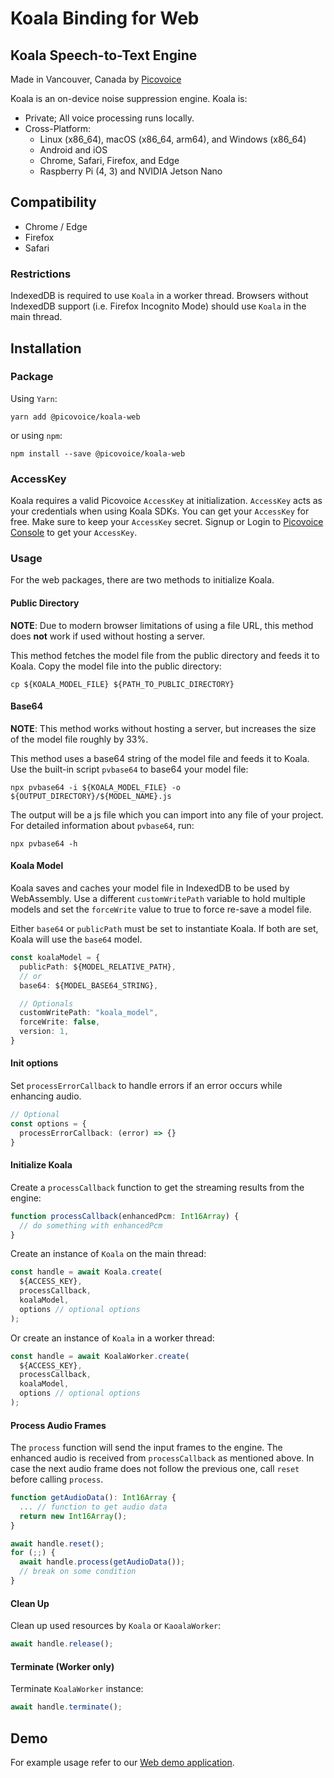 # Koala Binding for Web

## Koala Speech-to-Text Engine

Made in Vancouver, Canada by [Picovoice](https://picovoice.ai)

Koala is an on-device noise suppression engine. Koala is:

- Private; All voice processing runs locally.
- Cross-Platform:
    - Linux (x86_64), macOS (x86_64, arm64), and Windows (x86_64)
    - Android and iOS
    - Chrome, Safari, Firefox, and Edge
    - Raspberry Pi (4, 3) and NVIDIA Jetson Nano

## Compatibility

- Chrome / Edge
- Firefox
- Safari

### Restrictions

IndexedDB is required to use `Koala` in a worker thread. Browsers without IndexedDB support
(i.e. Firefox Incognito Mode) should use `Koala` in the main thread.

## Installation

### Package

Using `Yarn`:

```console
yarn add @picovoice/koala-web
```

or using `npm`:

```console
npm install --save @picovoice/koala-web
```

### AccessKey

Koala requires a valid Picovoice `AccessKey` at initialization. `AccessKey` acts as your credentials when using Koala SDKs.
You can get your `AccessKey` for free. Make sure to keep your `AccessKey` secret.
Signup or Login to [Picovoice Console](https://console.picovoice.ai/) to get your `AccessKey`.

### Usage

For the web packages, there are two methods to initialize Koala.

#### Public Directory

**NOTE**: Due to modern browser limitations of using a file URL, this method does __not__ work if used without hosting a server.

This method fetches the model file from the public directory and feeds it to Koala. Copy the model file into the public directory:

```console
cp ${KOALA_MODEL_FILE} ${PATH_TO_PUBLIC_DIRECTORY}
```

#### Base64

**NOTE**: This method works without hosting a server, but increases the size of the model file roughly by 33%.

This method uses a base64 string of the model file and feeds it to Koala. Use the built-in script `pvbase64` to
base64 your model file:

```console
npx pvbase64 -i ${KOALA_MODEL_FILE} -o ${OUTPUT_DIRECTORY}/${MODEL_NAME}.js
```

The output will be a js file which you can import into any file of your project. For detailed information about `pvbase64`,
run:

```console
npx pvbase64 -h
```

#### Koala Model

Koala saves and caches your model file in IndexedDB to be used by WebAssembly. Use a different `customWritePath` variable
to hold multiple models and set the `forceWrite` value to true to force re-save a model file.

Either `base64` or `publicPath` must be set to instantiate Koala. If both are set, Koala will use the `base64` model.

```typescript
const koalaModel = {
  publicPath: ${MODEL_RELATIVE_PATH},
  // or
  base64: ${MODEL_BASE64_STRING},

  // Optionals
  customWritePath: "koala_model",
  forceWrite: false,
  version: 1,
}
```

#### Init options

Set `processErrorCallback` to handle errors if an error occurs while enhancing audio.

```typescript
// Optional
const options = {
  processErrorCallback: (error) => {}
}
```

#### Initialize Koala

Create a `processCallback` function to get the streaming results from the engine:

```typescript
function processCallback(enhancedPcm: Int16Array) {
  // do something with enhancedPcm
}
```

Create an instance of `Koala` on the main thread:

```typescript
const handle = await Koala.create(
  ${ACCESS_KEY},
  processCallback,
  koalaModel,
  options // optional options
);
```

Or create an instance of `Koala` in a worker thread:

```typescript
const handle = await KoalaWorker.create(
  ${ACCESS_KEY},
  processCallback,
  koalaModel,
  options // optional options
);
```

#### Process Audio Frames

The `process` function will send the input frames to the engine.
The enhanced audio is received from `processCallback` as mentioned above.
In case the next audio frame does not follow the previous one, call `reset` before calling `process`.

```typescript
function getAudioData(): Int16Array {
  ... // function to get audio data
  return new Int16Array();
}

await handle.reset();
for (;;) {
  await handle.process(getAudioData());
  // break on some condition
}
```

#### Clean Up

Clean up used resources by `Koala` or `KaoalaWorker`:

```typescript
await handle.release();
```

#### Terminate (Worker only)

Terminate `KoalaWorker` instance:

```typescript
await handle.terminate();
```

## Demo

For example usage refer to our [Web demo application](https://github.com/Picovoice/koala/tree/main/demo/web).
